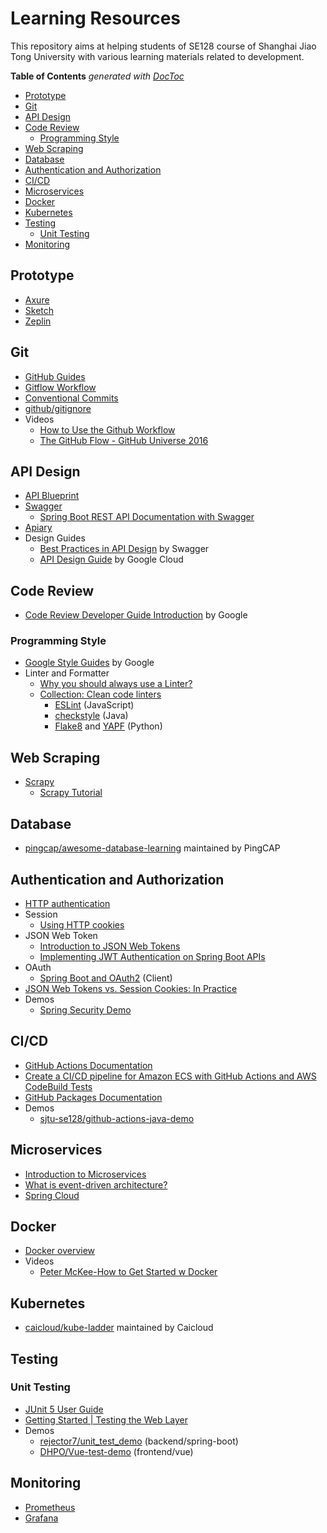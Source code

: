 # Learning Resources

This repository aims at helping students of SE128 course of Shanghai Jiao Tong University with various learning materials related to development.

<!-- START doctoc generated TOC please keep comment here to allow auto update -->
<!-- DON'T EDIT THIS SECTION, INSTEAD RE-RUN doctoc TO UPDATE -->
**Table of Contents**  *generated with [DocToc](https://github.com/thlorenz/doctoc)*

- [Prototype](#prototype)
- [Git](#git)
- [API Design](#api-design)
- [Code Review](#code-review)
  - [Programming Style](#programming-style)
- [Web Scraping](#web-scraping)
- [Database](#database)
- [Authentication and Authorization](#authentication-and-authorization)
- [CI/CD](#cicd)
- [Microservices](#microservices)
- [Docker](#docker)
- [Kubernetes](#kubernetes)
- [Testing](#testing)
  - [Unit Testing](#unit-testing)
- [Monitoring](#monitoring)

<!-- END doctoc generated TOC please keep comment here to allow auto update -->

## Prototype

- [Axure](https://www.axure.com/)
- [Sketch](https://www.sketch.com/)
- [Zeplin](https://zeplin.io/)

## Git

- [GitHub Guides](https://guides.github.com/)
- [Gitflow Workflow](https://www.atlassian.com/git/tutorials/comparing-workflows/gitflow-workflow)
- [Conventional Commits](https://www.conventionalcommits.org/en/v1.0.0/)
- [github/gitignore](https://github.com/github/gitignore)
- Videos
  - [How to Use the Github Workflow](https://www.youtube.com/watch?v=8UguQzmswC4)
  - [The GitHub Flow - GitHub Universe 2016](https://www.youtube.com/watch?v=juLIxo42A_s)

## API Design

- [API Blueprint](https://apiblueprint.org/)
- [Swagger](https://swagger.io/)
  - [Spring Boot REST API Documentation with Swagger](https://medium.com/@bhanuka.16/spring-boot-rest-api-documentation-with-swagger-cab4d865a15d)
- [Apiary](https://apiary.io/)
- Design Guides
  - [Best Practices in API Design](https://swagger.io/resources/articles/best-practices-in-api-design/) by Swagger
  - [API Design Guide](https://cloud.google.com/apis/design) by Google Cloud

## Code Review

- [Code Review Developer Guide Introduction](https://google.github.io/eng-practices/review/) by Google

### Programming Style

- [Google Style Guides](https://google.github.io/styleguide/) by Google
- Linter and Formatter
  - [Why you should always use a Linter?](https://medium.com/dailyjs/why-you-should-always-use-a-linter-and-or-pretty-formatter-bb5471115a76)
  - [Collection: Clean code linters](https://github.com/collections/clean-code-linters)
    - [ESLint](https://github.com/eslint/eslint) (JavaScript)
    - [checkstyle](https://github.com/checkstyle/checkstyle) (Java)
    - [Flake8](https://github.com/PyCQA/flake8) and [YAPF](https://github.com/google/yapf) (Python)

## Web Scraping

- [Scrapy](https://scrapy.org/)
  - [Scrapy Tutorial](https://docs.scrapy.org/en/latest/intro/tutorial.html)

## Database

- [pingcap/awesome-database-learning](https://github.com/pingcap/awesome-database-learning) maintained by PingCAP

## Authentication and Authorization

- [HTTP authentication](https://developer.mozilla.org/en-US/docs/Web/HTTP/Authentication)
- Session
  - [Using HTTP cookies](https://developer.mozilla.org/en-US/docs/Web/HTTP/Cookies)
- JSON Web Token
  - [Introduction to JSON Web Tokens](https://jwt.io/introduction/)
  - [Implementing JWT Authentication on Spring Boot APIs](https://auth0.com/blog/implementing-jwt-authentication-on-spring-boot/#User-Authentication-and-Authorization-on-Spring-Boot)
- OAuth
  - [Spring Boot and OAuth2](https://spring.io/guides/tutorials/spring-boot-oauth2/) (Client)
- [JSON Web Tokens vs. Session Cookies: In Practice](https://ponyfoo.com/articles/json-web-tokens-vs-session-cookies)
- Demos
  - [Spring Security Demo](https://github.com/zilinglius/wl)

## CI/CD

- [GitHub Actions Documentation](https://docs.github.com/en/actions)
- [Create a CI/CD pipeline for Amazon ECS with GitHub Actions and AWS CodeBuild Tests](https://aws.amazon.com/cn/blogs/containers/create-a-ci-cd-pipeline-for-amazon-ecs-with-github-actions-and-aws-codebuild-tests/)
- [GitHub Packages Documentation](https://docs.github.com/en/packages)
- Demos
  - [sjtu-se128/github-actions-java-demo](https://github.com/sjtu-se128/github-actions-java-demo)

## Microservices

- [Introduction to Microservices](https://www.nginx.com/blog/introduction-to-microservices/)
- [What is event-driven architecture?](https://www.redhat.com/en/topics/integration/what-is-event-driven-architecture)
- [Spring Cloud](https://spring.io/projects/spring-cloud)

## Docker
 
- [Docker overview](https://docs.docker.com/get-started/overview/)
- Videos
  - [Peter McKee-How to Get Started w Docker](https://www.youtube.com/watch?v=iqqDU2crIEQ)
 
## Kubernetes

- [caicloud/kube-ladder](https://github.com/caicloud/kube-ladder) maintained by Caicloud

## Testing

### Unit Testing

- [JUnit 5 User Guide](https://junit.org/junit5/docs/current/user-guide/)
- [Getting Started | Testing the Web Layer](https://spring.io/guides/gs/testing-web/)
- Demos
  - [rejector7/unit_test_demo](https://github.com/rejector7/unit_test_demo) (backend/spring-boot)
  - [DHPO/Vue-test-demo](https://github.com/DHPO/Vue-test-demo) (frontend/vue)

## Monitoring

- [Prometheus](https://prometheus.io/docs/introduction/overview/)
- [Grafana](https://grafana.com/docs/grafana/latest/)
